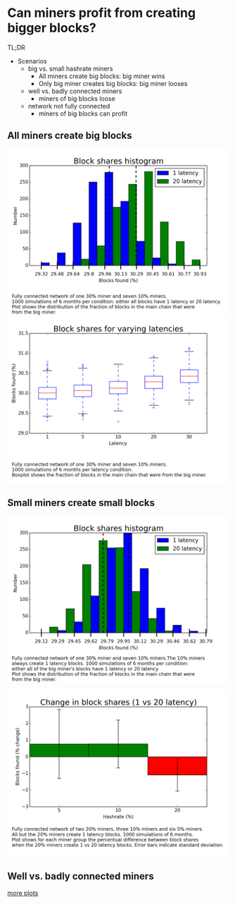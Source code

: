 Can miners profit from creating bigger blocks?
===
TL;DR 
* Scenarios
    * big vs. small hashrate miners
        * All miners create big blocks: big miner wins
        * Only big miner creates big blocks: big miner looses
    * well vs. badly connected miners
        * miners of big blocks loose
    * network not fully connected
        * miners of big blocks can profit

All miners create big blocks
---
![](https://raw.githubusercontent.com/jonasnick/bitcoin_miningsim/master/analysis/plots/histogram.png)
![](https://raw.githubusercontent.com/jonasnick/bitcoin_miningsim/master/analysis/plots/varying_latencies.png)
<!--![](https://raw.githubusercontent.com/jonasnick/bitcoin_miningsim/master/analysis/plots/realistic_hashrates.png)-->

Small miners create small blocks
---
![](https://raw.githubusercontent.com/jonasnick/bitcoin_miningsim/master/analysis/plots/histogram_small.png)
<!--![](https://raw.githubusercontent.com/jonasnick/bitcoin_miningsim/master/analysis/plots/histogram_small_40.png)-->
<!--![](https://raw.githubusercontent.com/jonasnick/bitcoin_miningsim/master/analysis/plots/varying_latencies_small.png)-->
![](https://raw.githubusercontent.com/jonasnick/bitcoin_miningsim/master/analysis/plots/realistic_hashrates_small.png)

Well vs. badly connected miners
---

[more plots](https://github.com/jonasnick/bitcoin_miningsim/master/analysis/more_graphs.md)
